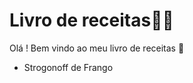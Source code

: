 # Livro de receitas:man_cook:	

Olá ! Bem vindo ao meu livro de receitas :clap:

- Strogonoff de Frango

